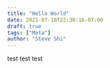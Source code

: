 ```yaml
---
title: "Hello World"
date: 2021-07-10T22:38:16-07:00
draft: true
tags: ["Meta"]
author: "Steve Shi"
---
```

test test test

